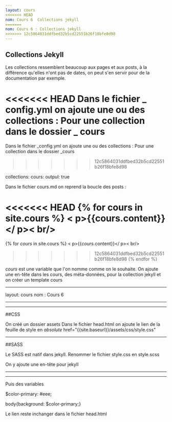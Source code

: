```yaml
---
layout: cours
<<<<<<< HEAD
nom: Cours 6  Collections jekyll
=======
nom: Cours 6 : Collections jekyll
>>>>>>> 12c5864031ddfbed32b5cd22551b26f18bfe8d98
---
```


## Collections Jekyll

Les collections ressemblent beaucoup aux pages et aux posts, à la différence qu'elles n'ont pas de dates, on peut s'en servir pour de la documentation par exemple.

<<<<<<< HEAD
Dans le fichier _ config.yml on ajoute une ou des collections :
Pour une collection dans le dossier _ cours
=======
Dans le fichier _config.yml on ajoute une ou des collections :
Pour une collection dans le dossier _cours 
>>>>>>> 12c5864031ddfbed32b5cd22551b26f18bfe8d98

collections:
  cours:
    outpul: true

Dans le fichier cours.md on reprend la boucle des posts :

<<<<<<< HEAD
{% for cours in site.cours %}
< p>{{cours.content}}</ p>< br/>
=======
{% for *cours* in site.cours %}
< p>{{*cours*.content}}</ p>< br/>
>>>>>>> 12c5864031ddfbed32b5cd22551b26f18bfe8d98
{% endfor %}

*cours* est une variable que l'on nomme comme on le souhaite.
On ajoute une en-tête dans les cours, des méta-données, pour la collection jekyll et on créer un template cours

- - -
layout: cours
nom : Cours 6
- - -


---

##CSS

On créé un dossier assets
Dans le fichier head.html on ajoute le lien de la feuille de style en *absolute*
href="{{site.baseurl}}/assets/css/style.css"

---

##SASS

Le SASS est natif dans jekyll.
Renommer le fichier style.css en style.scss

On y ajoute une en-tête pour jekyll

- - -
- - -

Puis des variables

$color-primary: #eee;

body{background: $color-primary;}

Le lien reste inchanger dans le fichier head.html

